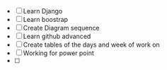 - [ ] Learn Django 
- [ ] Learn boostrap
- [ ] Create Diagram sequence
- [ ] Learn github advanced
- [ ] Create tables of the days and week of work on 
- [ ] Working for power point 
- [ ] 